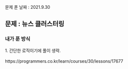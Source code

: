 문제 푼 날짜 : 2021.9.30

<h2>문제 : 뉴스 클러스터링</h2>

<h3>내가 푼 방식</h3>
<div>1. 간단한 로직이기에 풀이 생략.</div>

<br>
https://programmers.co.kr/learn/courses/30/lessons/17677